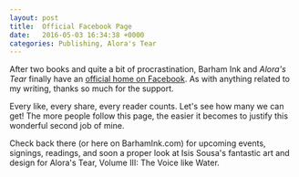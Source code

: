 ```yaml
---
layout: post
title:  Official Facebook Page
date:   2016-05-03 16:34:38 +0000
categories: Publishing, Alora's Tear
---
```


After two books and quite a bit of procrastination, Barham Ink and <i>Alora's Tear</i>&nbsp;finally have an <a href="http://facebook.com/barhamink">official home on Facebook</a>. As with anything related to my writing, thanks so much for the support.

Every like, every share, every reader counts. Let's see how many we can get! The more people follow this page, the easier it becomes to justify this wonderful second job of mine.

Check back there (or here on BarhamInk.com) for upcoming events, signings, readings, and soon a proper look at Isis Sousa's fantastic art and design for Alora's Tear, Volume III: The Voice like Water.